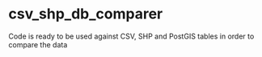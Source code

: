 # csv_shp_db_comparer
Code is ready to be used against CSV, SHP and PostGIS tables in order to compare the data
